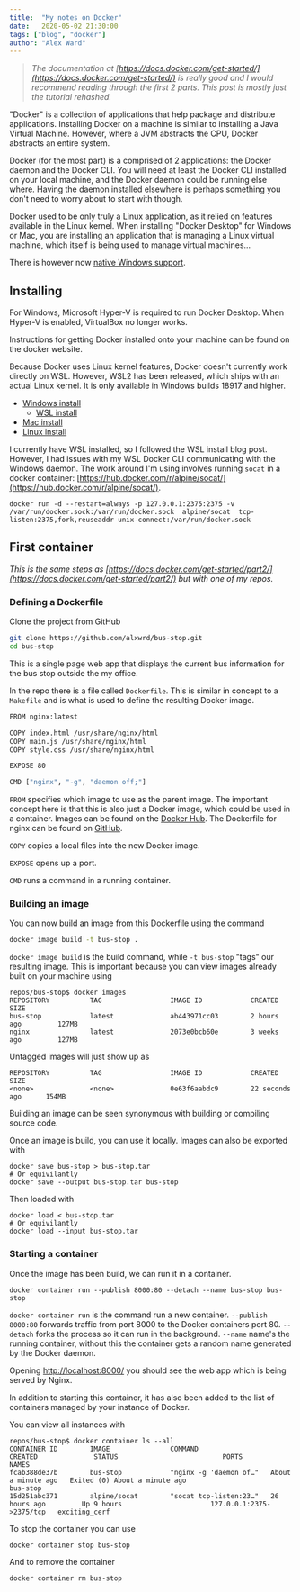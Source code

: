 ```yaml
---
title:  "My notes on Docker"
date:   2020-05-02 21:30:00
tags: ["blog", "docker"]
author: "Alex Ward"
---
```


> *The documentation at
> [https://docs.docker.com/get-started/](https://docs.docker.com/get-started/)
> is really good and I would recommend reading through the first 2 parts. This
> post is mostly just the tutorial rehashed.*

"Docker" is a collection of applications that help package and distribute
applications. Installing Docker on a machine is similar to installing a Java
Virtual Machine. However, where a JVM abstracts the CPU, Docker abstracts an
entire system.

<!-- more -->

Docker (for the most part) is a comprised of 2 applications: the Docker
daemon and the Docker CLI. You will need at least the Docker CLI installed on
your local machine, and the Docker daemon could be running else where. Having
the daemon installed elsewhere is perhaps something you don't need to worry
about to start with though.

Docker used to be only truly a Linux application, as it relied on features
available in the Linux kernel. When installing "Docker Desktop" for Windows
or Mac, you are installing an application that is managing a Linux virtual
machine, which itself is being used to manage virtual machines...

There is however now [native Windows
support](https://www.docker.com/blog/build-your-first-docker-windows-server-container/).

## Installing

For Windows, Microsoft Hyper-V is required to run Docker Desktop. When
Hyper-V is enabled, VirtualBox no longer works.

Instructions for getting Docker installed onto your machine can be found on
the docker website.

Because Docker uses Linux kernel features, Docker doesn't currently work
directly on WSL. However, WSL2 has been released, which ships with an actual
Linux kernel. It is only available in Windows builds 18917 and higher.

- [Windows install](https://docs.docker.com/docker-for-windows/install/)
    - [WSL install](https://nickjanetakis.com/blog/setting-up-docker-for-windows-and-wsl-to-work-flawlessly)
- [Mac install](https://docs.docker.com/docker-for-mac/install/)
- [Linux install](https://docs.docker.com/install/linux/docker-ce/ubuntu/)

I currently have WSL installed, so I followed the WSL install blog post.
However, I had issues with my WSL Docker CLI communicating with the Windows
daemon. The work around I'm using involves running `socat` in a docker
container:
[https://hub.docker.com/r/alpine/socat/](https://hub.docker.com/r/alpine/socat/).

```
docker run -d --restart=always -p 127.0.0.1:2375:2375 -v /var/run/docker.sock:/var/run/docker.sock  alpine/socat  tcp-listen:2375,fork,reuseaddr unix-connect:/var/run/docker.sock
```

## First container

*This is the same steps as
[https://docs.docker.com/get-started/part2/](https://docs.docker.com/get-started/part2/)
but with one of my repos.*

### Defining a Dockerfile

Clone the project from GitHub

```bash
git clone https://github.com/alxwrd/bus-stop.git
cd bus-stop
```

This is a single page web app that displays the current bus information for
the bus stop outside the my office.

In the repo there is a file called `Dockerfile`. This is similar in concept
to a `Makefile` and is what is used to define the resulting Docker image.

```bash
FROM nginx:latest

COPY index.html /usr/share/nginx/html
COPY main.js /usr/share/nginx/html
COPY style.css /usr/share/nginx/html

EXPOSE 80

CMD ["nginx", "-g", "daemon off;"]
```

`FROM` specifies which image to use as the parent image. The important
concept here is that this is also just a Docker image, which could be used in
a container. Images can be found on the [Docker
Hub](https://hub.docker.com/). The Dockerfile for nginx can be found on
[GitHub](https://github.com/nginxinc/docker-nginx/blob/master/mainline/alpine/Dockerfile).

`COPY` copies a local files into the new Docker image.

`EXPOSE` opens up a port.

`CMD` runs a command in a running container.

### Building an image

You can now build an image from this Dockerfile using the command

```bash
docker image build -t bus-stop .
```

`docker image build` is the build command, while `-t bus-stop` "tags" our
resulting image. This is important because you can view images already built
on your machine using

```
repos/bus-stop$ docker images
REPOSITORY          TAG                 IMAGE ID            CREATED             SIZE
bus-stop            latest              ab443971cc03        2 hours ago         127MB
nginx               latest              2073e0bcb60e        3 weeks ago         127MB
```

Untagged images will just show up as

```
REPOSITORY          TAG                 IMAGE ID            CREATED             SIZE
<none>              <none>              0e63f6aabdc9        22 seconds ago      154MB
```

Building an image can be seen synonymous with building or compiling source code.

Once an image is build, you can use it locally. Images can also be exported with

```
docker save bus-stop > bus-stop.tar
# Or equivilantly
docker save --output bus-stop.tar bus-stop
```

Then loaded with

```
docker load < bus-stop.tar
# Or equivilantly
docker load --input bus-stop.tar
```

### Starting a container

Once the image has been build, we can run it in a container.

```
docker container run --publish 8000:80 --detach --name bus-stop bus-stop
```

`docker container run` is the command run a new container. `--publish
8000:80` forwards traffic from port 8000 to the Docker containers port 80.
`--detach` forks the process so it can run in the background. `--name` name's
the running container, without this the container gets a random name
generated by the Docker daemon.

Opening [http://localhost:8000/](http://localhost:8000/) you should see the
web app which is being served by Nginx.

In addition to starting this container, it has also been added to the list of
containers managed by your instance of Docker.

You can view all instances with

```
repos/bus-stop$ docker container ls --all
CONTAINER ID        IMAGE               COMMAND                  CREATED              STATUS                          PORTS                      NAMES
fcab388de37b        bus-stop            "nginx -g 'daemon of…"   About a minute ago   Exited (0) About a minute ago                              bus-stop
15d251abc371        alpine/socat        "socat tcp-listen:23…"   26 hours ago         Up 9 hours                      127.0.0.1:2375->2375/tcp   exciting_cerf
```

To stop the container you can use

```
docker container stop bus-stop
```

And to remove the container

```
docker container rm bus-stop
```

